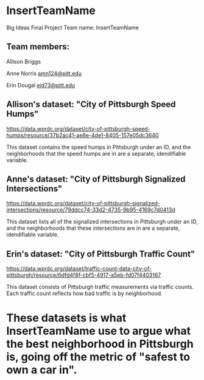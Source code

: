 # InsertTeamName
Big Ideas Final Project
Team name: InsertTeamName

## Team members:

Allison Briggs 

Anne Norris amn124@pitt.edu 

Erin Dougal ejd73@pitt.edu

## Allison's dataset: "City of Pittsburgh Speed Humps" 
https://data.wprdc.org/dataset/city-of-pittsburgh-speed-humps/resource/37b2ac41-ae8e-4de1-8405-157e05dc3640

This dataset contains the speed humps in Pittsburgh under an ID, and the neighborhoods that the speed humps are in are a separate, idendifiable variable.

## Anne's dataset: "City of Pittsburgh Signalized Intersections"
https://data.wprdc.org/dataset/city-of-pittsburgh-signalized-intersections/resource/79ddcc74-33d2-4735-9b95-4169c7d0413d

This dataset lists all of the signalized intersections in Pittsburgh under an ID, and the neighborhoods that these intersections are in are a separate, idendifiable variable.

## Erin's dataset: "City of Pittsburgh Traffic Count"
https://data.wprdc.org/dataset/traffic-count-data-city-of-pittsburgh/resource/6dfd4f8f-cbf5-4917-a5eb-fd07f4403167

This dataset consists of Pittsburgh traffic measurements via traffic counts. Each traffic count reflects how bad traffic is by neighborhood.

# These datasets is what InsertTeamName use to argue what the best neighborhood in Pittsburgh is, going off the metric of "safest to own a car in".
